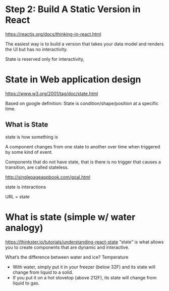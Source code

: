 # Step 2: Build A Static Version in React
https://reactjs.org/docs/thinking-in-react.html

The easiest way is to build a version that takes your data model and renders the UI but has no interactivity.

State is reserved only for interactivity,


# State in Web application design
https://www.w3.org/2001/tag/doc/state.html

Based on google definition: State is condition/shape/position at a specific time.

## What is State

state is how something is

A component changes from one state to another over time when triggered by some kind of event.

Components that do not have state, that is there is no trigger that causes a transition, are called stateless. 

http://singlepageappbook.com/goal.html

state is interactions

URL = state

# What is state (simple w/ water analogy)
https://thinkster.io/tutorials/understanding-react-state
“state” is what allows you to create components that are dynamic and interactive.

What’s the difference between water and ice? Temperature
* With water, simply put it in your freezer (below 32F) and its state will change from liquid to a solid. 
* If you put it on a hot stovetop (above 212F), its state will change from liquid to gas. 
